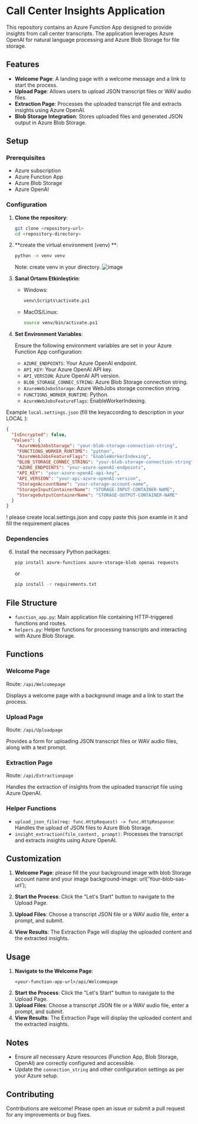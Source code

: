 # Call Center Insights Application

This repository contains an Azure Function App designed to provide insights from call center transcripts. The application leverages Azure OpenAI for natural language processing and Azure Blob Storage for file storage. 

## Features

- **Welcome Page**: A landing page with a welcome message and a link to start the process.
- **Upload Page**: Allows users to upload JSON transcript files or WAV audio files.
- **Extraction Page**: Processes the uploaded transcript file and extracts insights using Azure OpenAI.
- **Blob Storage Integration**: Stores uploaded files and generated JSON output in Azure Blob Storage.

## Setup

### Prerequisites

- Azure subscription
- Azure Function App
- Azure Blob Storage
- Azure OpenAI

### Configuration

1. **Clone the repository**:
    ```bash
    git clone <repository-url>
    cd <repository-directory>
    ```

2. **create the virtual environment (venv) **:

    ```bash
    python -m venv venv
    ```
    Note: create venv in your directory.
   ![image](https://github.com/gatttaca01/Call_Center_Insight/assets/78308539/31bc3cc8-6031-42d5-ac8a-8de4f433ee41)

   
4. **Sanal Ortamı Etkinleştirin**:

    - Windows:
      ```bash
      venv\Scripts\activate.ps1
      ```
    - MacOS/Linux:
      ```bash
      source venv/bin/activate.ps1
      ```

5. **Set Environment Variables**:

    Ensure the following environment variables are set in your Azure Function App configuration:
    - `AZURE_ENDPOINTS`: Your Azure OpenAI endpoint.
    - `API_KEY`: Your Azure OpenAI API key.
    - `API_VERSION`: Azure OpenAI API version.
    - `BLOB_STORAGE_CONNEC_STRING`: Azure Blob Storage connection string.
    - `AzureWebJobsStorage`: Azure WebJobs storage connection string.
    - `FUNCTIONS_WORKER_RUNTIME`: Python.
    - `AzureWebJobsFeatureFlags`: EnableWorkerIndexing.

Example `local.settings.json` (fill the keyaccording to description in your LOCAL ):

```json
{
  "IsEncrypted": false,
  "Values": {
    "AzureWebJobsStorage": "your-blob-storage-connection-string",
    "FUNCTIONS_WORKER_RUNTIME": "python",
    "AzureWebJobsFeatureFlags": "EnableWorkerIndexing",
    "BLOB_STORAGE_CONNEC_STRING": "your-blob-storage-connection-string",
    "AZURE_ENDPOINTS": "your-azure-openAI-endpoints",
    "API_KEY": "your-azure-openAI-api-key",
    "API_VERSION": "your-api-azure-openAI-version",
    "StorageAccountName": "your-storage-account-name",
    "StorageInputContainerName": "STORAGE-INPUT-CONTAINER-NAME",
    "StorageOutputContainerName": "STORAGE-OUTPUT-CONTAINER-NAME"  
  }
}
```
! please create local.settings.json and copy paste this json examle in it and fill the requirement places

### Dependencies

6. Install the necessary Python packages:

    ```bash
    pip install azure-functions azure-storage-blob openai requests
    ```

    or

    ```bash
    pip install -r requirements.txt
    ```

## File Structure

- `function_app.py`: Main application file containing HTTP-triggered functions and routes.
- `helpers.py`: Helper functions for processing transcripts and interacting with Azure Blob Storage.

## Functions

### Welcome Page

Route: `/api/Welcomepage`

Displays a welcome page with a background image and a link to start the process.

### Upload Page

Route: `/api/Uploadpage`

Provides a form for uploading JSON transcript files or WAV audio files, along with a text prompt.

### Extraction Page

Route: `/api/Extractionpage`

Handles the extraction of insights from the uploaded transcript file using Azure OpenAI.

### Helper Functions

- `upload_json_file(req: func.HttpRequest) -> func.HttpResponse`: Handles the upload of JSON files to Azure Blob Storage.
- `insight_extraction(file_content, prompt)`: Processes the transcript and extracts insights using Azure OpenAI.


## Customization

1. **Welcome Page**: 
    please fill the your background image with blob Storage account name and your image 
               background-image: url('Your-blob-sas-url');
            
  
3. **Start the Process**: Click the "Let's Start" button to navigate to the Upload Page.
4. **Upload Files**: Choose a transcript JSON file or a WAV audio file, enter a prompt, and submit.
5. **View Results**: The Extraction Page will display the uploaded content and the extracted insights.





## Usage

1. **Navigate to the Welcome Page**: 
   ```
   <your-function-app-url>/api/Welcomepage
   ```
2. **Start the Process**: Click the "Let's Start" button to navigate to the Upload Page.
3. **Upload Files**: Choose a transcript JSON file or a WAV audio file, enter a prompt, and submit.
4. **View Results**: The Extraction Page will display the uploaded content and the extracted insights.

## Notes

- Ensure all necessary Azure resources (Function App, Blob Storage, OpenAI) are correctly configured and accessible.
- Update the `connection_string` and other configuration settings as per your Azure setup. 

## Contributing

Contributions are welcome! Please open an issue or submit a pull request for any improvements or bug fixes.

